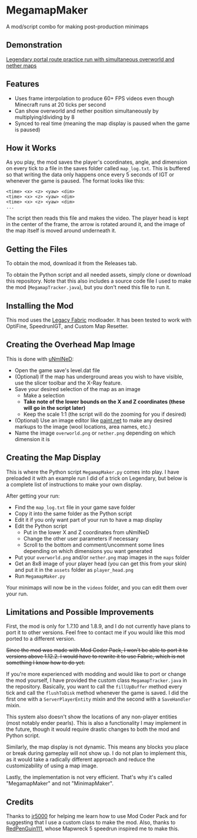# MegamapMaker
A mod/script combo for making post-production minimaps

## Demonstration
[Legendary portal route practice run with simultaneous overworld and nether maps](https://www.youtube.com/watch?v=ENjwQe5B1NM)

## Features
- Uses frame interpolation to produce 60+ FPS videos even though Minecraft runs at 20 ticks per second
- Can show overworld and nether position simultaneously by multiplying/dividing by 8
- Synced to real time (meaning the map display is paused when the game is paused)

## How it Works
As you play, the mod saves the player's coordinates, angle, and dimension on every tick to a file in the saves folder called `map_log.txt`. This is buffered so that writing the data only happens once every 5 seconds of IGT or whenever the game is paused. The format looks like this:

```
<time> <x> <z> <yaw> <dim>
<time> <x> <z> <yaw> <dim>
<time> <x> <z> <yaw> <dim>
...
```
The script then reads this file and makes the video. The player head is kept in the center of the frame, the arrow is rotated around it, and the image of the map itself is moved around underneath it.

## Getting the Files
To obtain the mod, download it from the Releases tab.

To obtain the Python script and all needed assets, simply clone or download this repository.
Note that this also includes a source code file I used to make the mod (`MegamapTracker.java`), but you don't need this file to run it.

## Installing the Mod
This mod uses the [Legacy Fabric](https://legacyfabric.net/downloads.html) modloader. It has been tested to work with OptiFine, SpeedrunIGT, and Custom Map Resetter.

## Creating the Overhead Map Image
This is done with [uNmINeD](https://unmined.net/downloads/):
- Open the game save's level.dat file
- (Optional) If the map has underground areas you wish to have visible, use the slicer toolbar and the X-Ray feature.
- Save your desired selection of the map as an image
  - Make a selection
  - **Take note of the lower bounds on the X and Z coordinates (these will go in the script later)**
  - Keep the scale 1:1 (the script will do the zooming for you if desired)
- (Optional) Use an image editor like [paint.net](https://getpaint.net/) to make any desired markups to the image (wool locations, area names, etc.)
- Name the image `overworld.png` or `nether.png` depending on which dimension it is

## Creating the Map Display
This is where the Python script `MegamapMaker.py` comes into play. I have preloaded it with an example run I did of a trick on Legendary, but below is a complete list of instructions to make your own display.

After getting your run:

- Find the `map_log.txt` file in your game save folder
- Copy it into the same folder as the Python script
- Edit it if you only want part of your run to have a map display
- Edit the Python script
  - Put in the lower X and Z coordinates from uNmINeD
  - Change the other user parameters if necessary
  - Scroll to the bottom and comment/uncomment some lines depending on which dimensions you want generated
- Put your `overworld.png` and/or `nether.png` map images in the `maps` folder
- Get an 8x8 image of your player head (you can get this from your skin) and put it in the `assets` folder as `player_head.png`
- Run `MegamapMaker.py`

Your minimaps will now be in the `videos` folder, and you can edit them over your run.

## Limitations and Possible Improvements
First, the mod is only for 1.7.10 and 1.8.9, and I do not currently have plans to port it to other versions. Feel free to contact me if you would like this mod ported to a different version.

~~Since the mod was made with Mod Coder Pack, I won't be able to port it to versions above 1.12.2. I would have to rewrite it to use Fabric, which is not something I know how to do yet.~~

If you're more experienced with modding and would like to port or change the mod yourself, I have provided the custom class `MegamapTracker.java` in the repository. Basically, you want to call the `fillUpBuffer` method every tick and call the `flushToDisk` method whenever the game is saved. I did the first one with a `ServerPlayerEntity` mixin and the second with a `SaveHandler` mixin.

This system also doesn't show the locations of any non-player entities (most notably ender pearls). This is also a functionality I may implement in the future, though it would require drastic changes to both the mod and Python script.

Similarly, the map display is not dynamic. This means any blocks you place or break during gameplay will not show up. I do not plan to implement this, as it would take a radically different approach and reduce the customizability of using a map image.

Lastly, the implementation is not very efficient. That's why it's called "MegamapMaker" and not "MinimapMaker".

## Credits
Thanks to [jr5000](https://www.youtube.com/@jr5000pwp) for helping me learn how to use Mod Coder Pack and for suggesting that I use a custom class to make the mod. Also, thanks to [RedPenGuin111](https://www.youtube.com/@redpenguin111), whose Mapwreck 5 speedrun inspired me to make this.
